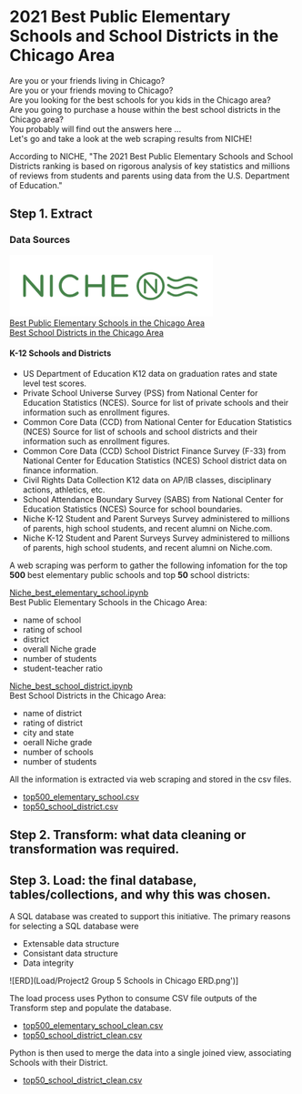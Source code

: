 # 2021 Best Public Elementary Schools and School Districts in the Chicago Area

Are you or your friends living in Chicago? <br>
Are you or your friends moving to Chicago? <br>
Are you looking for the best schools for you kids in the Chicago area? <br>
Are you going to purchase a house within the best school districts in the Chicago area? <br>
You probably will find out the answers here ... <br>
Let's go and take a look at the web scraping results from NICHE!

According to NICHE, "The 2021 Best Public Elementary Schools and School Districts ranking is based on rigorous analysis of key statistics and millions of reviews from students and parents using data from the U.S. Department of Education."

## Step 1. **E**xtract
### Data Sources

[![niche](Images/NicheLogo.png)](https://www.niche.com/) <br>
[Best Public Elementary Schools in the Chicago Area](https://www.niche.com/k12/search/best-public-elementary-schools/m/chicago-metro-area/) <br>
[Best School Districts in the Chicago Area](https://www.niche.com/k12/search/best-school-districts/m/chicago-metro-area/)


#### K-12 Schools and Districts
- US Department of Education K12 data on graduation rates and state level test scores.
- Private School Universe Survey (PSS) from National Center for Education Statistics (NCES).
  Source for list of private schools and their information such as enrollment figures.
- Common Core Data (CCD) from National Center for Education Statistics (NCES)
  Source for list of schools and school districts and their information such as enrollment figures.
- Common Core Data (CCD) School District Finance Survey (F-33) from National Center for Education Statistics (NCES)
  School district data on finance information.
- Civil Rights Data Collection
  K12 data on AP/IB classes, disciplinary actions, athletics, etc.
- School Attendance Boundary Survey (SABS) from National Center for Education Statistics (NCES)
  Source for school boundaries.
- Niche K-12 Student and Parent Surveys
  Survey administered to millions of parents, high school students, and recent alumni on Niche.com.
- Niche K-12 Student and Parent Surveys 
  Survey administered to millions of parents, high school students, and recent alumni on Niche.com.

A web scraping was perform to gather the following infomation for the top **500** best elementary public schools and top **50** school districts:

[Niche_best_elementary_school.ipynb](Extract/Niche_best_elementary_school.ipynb) <br>
Best Public Elementary Schools in the Chicago Area:
- name of school
- rating of school
- district
- overall Niche grade
- number of students
- student-teacher ratio

[Niche_best_school_district.ipynb](Extract/Niche_best_school_district.ipynb) <br>
Best School Districts in the Chicago Area:
- name of district
- rating of district
- city and state
- oerall Niche grade
- number of schools
- number of students

All the information is extracted via web scraping and stored in the csv files.
* [top500_elementary_school.csv](Extract/top500_elementary_school.csv)
* [top50_school_district.csv](Extract/top50_school_district.csv)

## Step 2. **T**ransform: what data cleaning or transformation was required.


## Step 3. **L**oad: the final database, tables/collections, and why this was chosen.

A SQL database was created to support this initiative. The primary reasons for selecting a SQL database were

- Extensable data structure
- Consistant data structure
- Data integrity

![ERD](Load/Project2 Group 5 Schools in Chicago ERD.png')]<br>

The load process uses Python to consume CSV file outputs of the Transform step and populate the database.   
* [top500_elementary_school_clean.csv](Transform/top500_elementary_school_clean.csv)
* [top50_school_district_clean.csv](Transform/top50_school_district_clean.csv)

Python is then used to merge the data into a single joined view, associating Schools with their District.

* [top50_school_district_clean.csv](Load/top500_elementary_school_withdistrict_clean.csv)